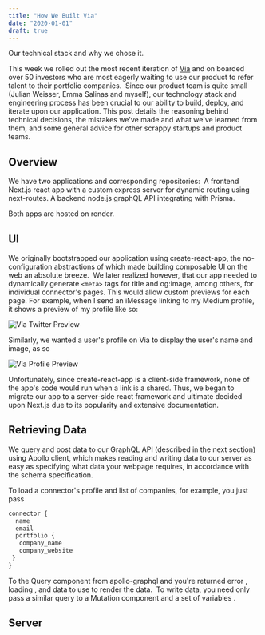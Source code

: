 ```yaml
---
title: "How We Built Via"
date: "2020-01-01"
draft: true
---
```


Our technical stack and why we chose it.

This week we rolled out the most recent iteration of [Via](https://via.beondeck.com) and on boarded over 50 investors who are most eagerly waiting to use our product to refer talent to their portfolio companies. 
Since our product team is quite small (Julian Weisser, Emma Salinas and myself), our technology stack and engineering process has been crucial to our ability to build, deploy, and iterate upon our application. This post details the reasoning behind technical decisions, the mistakes we've made and what we've learned from them, and some general advice for other scrappy startups and product teams.

## Overview 

We have two applications and corresponding repositories: 
A frontend Next.js react app with a custom express server for dynamic routing using next-routes.
A backend node.js graphQL API integrating with Prisma.

Both apps are hosted on render.

## UI 

We originally bootstrapped our application using create-react-app, the no-configuration abstractions of which made building composable UI on the web an absolute breeze. 
We later realized however, that our app needed to dynamically generate `<meta>` tags for title and og:image, among others, for individual connector's pages. This would allow custom previews for each page. For example, when I send an iMessage linking to my Medium profile, it shows a preview of my profile like so:

![Via Twitter Preview](/via-twitter-preview.png)

Similarly, we wanted a user's profile on Via to display the user's name and image, as so

![Via Profile Preview](/via-profile-preview.png)

Unfortunately, since create-react-app is a client-side framework, none of the app's code would run when a link is a shared. Thus, we began to migrate our app to a server-side react framework and ultimate decided upon Next.js due to its popularity and extensive documentation.

## Retrieving Data

We query and post data to our GraphQL API (described in the next section) using Apollo client, which makes reading and writing data to our server as easy as specifying what data your webpage requires, in accordance with the schema specification.

To load a connector's profile and list of companies, for example, you just pass

```graphql
connector {
  name
  email
  portfolio {
   company_name
   company_website
 }
}
```

To the Query component from apollo-graphql and you're returned error , loading , and data to use to render the data. 
To write data, you need only pass a similar query to a Mutation component and a set of variables .

## Server
